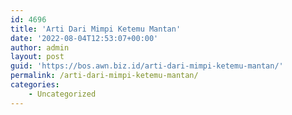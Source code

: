 ```yaml
---
id: 4696
title: 'Arti Dari Mimpi Ketemu Mantan'
date: '2022-08-04T12:53:07+00:00'
author: admin
layout: post
guid: 'https://bos.awn.biz.id/arti-dari-mimpi-ketemu-mantan/'
permalink: /arti-dari-mimpi-ketemu-mantan/
categories:
    - Uncategorized
---
```


